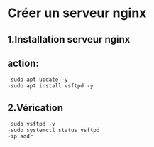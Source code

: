 # Créer un serveur nginx
## 1.Installation serveur nginx
## action:   
    -sudo apt update -y
    -sudo apt install vsftpd -y
## 2.Vérication
    -sudo vsftpd -v
    -sudo systemctl status vsftpd
    -ip addr


